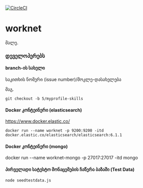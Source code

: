 [![CircleCI](https://circleci.com/gh/liz4rdcom/worknet.svg?style=svg&circle-token=907f6e77c31e4e211c8814f834fbdfc63c8b1d2a)](https://circleci.com/gh/liz4rdcom/worknet)

# worknet
მალე.


### დეველოპერებს
#### branch-ის სახელი
საკითხის ნომერი (issue number)/მოკლე-დასახელება

მაგ.
```
git checkout -b 5/myprofile-skills
```
#### Docker კონტეინერი (elasticsearch)
https://www.docker.elastic.co/

```
docker run --name worknet -p 9200:9200 -itd docker.elastic.co/elasticsearch/elasticsearch:6.1.1
```
#### Docker კონტეინერი (mongo)
docker run --name worknet-mongo -p 27017:27017 -itd mongo

#### პირველადი სატესტო მონაცემების ჩაწერა ბაზაში (Test Data)
```
node seedtestdata.js
```

